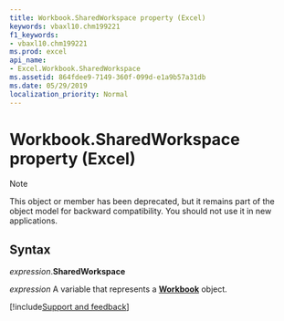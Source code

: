 ```yaml
---
title: Workbook.SharedWorkspace property (Excel)
keywords: vbaxl10.chm199221
f1_keywords:
- vbaxl10.chm199221
ms.prod: excel
api_name:
- Excel.Workbook.SharedWorkspace
ms.assetid: 864fdee9-7149-360f-099d-e1a9b57a31db
ms.date: 05/29/2019
localization_priority: Normal
---
```



# Workbook.SharedWorkspace property (Excel)

> [!NOTE] 
> This object or member has been deprecated, but it remains part of the object model for backward compatibility. You should not use it in new applications.

## Syntax

_expression_.**SharedWorkspace**

_expression_ A variable that represents a **[Workbook](Excel.Workbook.md)** object.



[!include[Support and feedback](~/includes/feedback-boilerplate.md)]